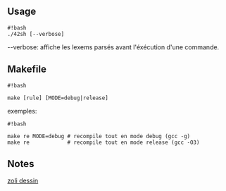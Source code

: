 ## Usage ##
```
#!bash
./42sh [--verbose]
```

--verbose: affiche les lexems parsés avant l'éxécution d'une commande.

## Makefile ##

```
#!bash

make [rule] [MODE=debug|release]
```


exemples:

```
#!bash

make re MODE=debug # recompile tout en mode debug (gcc -g)
make re            # recompile tout en mode release (gcc -O3)
```


## Notes ##
[zoli dessin](https://docs.google.com/drawings/d/1onj-TkuuqKqZyILVbRrlkrvAVMpRFn9NRbZADQ7mwg4/edit?usp=sharing)